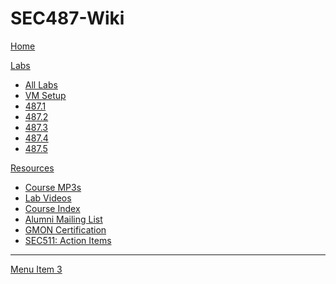 # SEC487-Wiki

[Home](index.md)

[Labs]()

- [All Labs](/Labs/Labs.md)
- [VM Setup](/Labs/vm_setup.md)
- [487.1](/Labs/487_1/487.1.md)
- [487.2](/Labs/487_2/487.2.md)
- [487.3](/Labs/487_3/487.3.md)
- [487.4](/Labs/487_4/487.4.md)
- [487.5](/Labs/487_5/487.5.md)

[Resources]()

- [Course MP3s](/Resources/Audio.md)
- [Lab Videos](/Resources/Videos.md)
- [Course Index](/Resources/487_index.md)
- [Alumni Mailing List](/index.md#Alumni_Mailing_List)
- [GMON Certification](/Resources/GMON.md)
- [SEC511: Action Items](/Resources/AI.md)

- - - -
[Menu Item 3](item3.md)